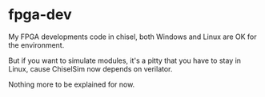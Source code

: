 # fpga-dev

My FPGA developments code in chisel, both Windows and Linux are OK for the environment.

But if you want to simulate modules, it's a pitty that you have to stay in Linux, cause ChiselSim now depends on verilator.

Nothing more to be explained for now.
